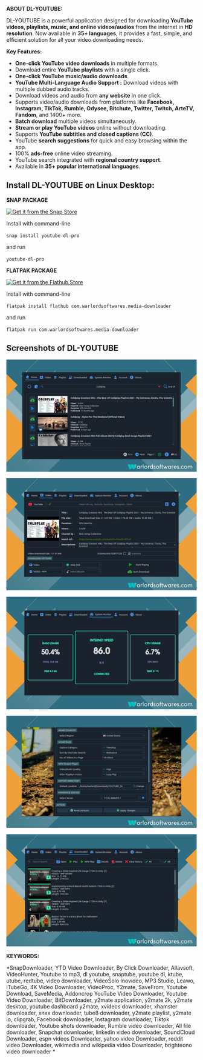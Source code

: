 **ABOUT DL-YOUTUBE:**

DL-YOUTUBE is a powerful application designed for downloading **YouTube videos, playlists, music, and online videos/audios** from the internet in **HD resolution**. Now available in **35+ languages**, it provides a fast, simple, and efficient solution for all your video downloading needs.

**Key Features:**

- **One-click YouTube video downloads** in multiple formats.
- Download entire **YouTube playlists** with a single click.
- **One-click YouTube music/audio downloads**.
-  **YouTube Multi-Language Audio Support :** Download videos with multiple dubbed audio tracks.  
- Download videos and audio from **any website** in one click.
- Supports video/audio downloads from platforms like **Facebook, Instagram, TikTok, Rumble, Odysee, Bitchute, Twitter, Twitch, ArteTV, Fandom**, and 1400+ more.
- **Batch download** multiple videos simultaneously.
- **Stream or play YouTube videos** online without downloading.
- Supports **YouTube subtitles and closed captions (CC)**.
- YouTube **search suggestions** for quick and easy browsing within the app.
- 100% **ads-free** online video streaming.
- YouTube search integrated with **regional country support**.
- Available in **35+ popular international languages**.


## Install DL-YOUTUBE on Linux Desktop:

**SNAP PACKAGE**

[![Get it from the Snap Store](https://snapcraft.io/static/images/badges/en/snap-store-black.svg)](https://snapcraft.io/youtube-dl-pro)

Install with command-line


`snap install youtube-dl-pro`

and run

`youtube-dl-pro`

**FLATPAK PACKAGE**

<a href="https://flathub.org/apps/details/com.warlordsoftwares.media-downloader"><img src="https://flathub.org/assets/badges/flathub-badge-en.png"  height="56" width="186" alt="Get it from the Flathub Store" ></a>

Install with command-line

`flatpak install flathub com.warlordsoftwares.media-downloader`

and run

`flatpak run com.warlordsoftwares.media-downloader`

## Screenshots of DL-YOUTUBE

![DL-YOUTUBE](https://raw.githubusercontent.com/rishabh3354/YOUTUBE-DL-PRO/main/share/screenshots/dl-youtube-warlordsoftwares_1.jpg?raw=true)

![DL-YOUTUBE](https://raw.githubusercontent.com/rishabh3354/YOUTUBE-DL-PRO/main/share/screenshots/dl-youtube-warlordsoftwares_2.jpg?raw=true)

![DL-YOUTUBE](https://raw.githubusercontent.com/rishabh3354/YOUTUBE-DL-PRO/main/share/screenshots/dl-youtube-warlordsoftwares_3.jpg?raw=true)

![DL-YOUTUBE](https://raw.githubusercontent.com/rishabh3354/YOUTUBE-DL-PRO/main/share/screenshots/dl-youtube-warlordsoftwares_4.jpg?raw=true)

![DL-YOUTUBE](https://raw.githubusercontent.com/rishabh3354/YOUTUBE-DL-PRO/main/share/screenshots/dl-youtube-warlordsoftwares_5.jpg?raw=true)

**KEYWORDS:** 


*SnapDownloader, YTD Video Downloader, By Click Downloader, Allavsoft, VideoHunter, Youtube to mp3, dl youtube, snaptube, youtube dl, ktube, utube, redtube, video downloader, VideoSolo Inovideo, MP3 Studio, Leawo, iTubeGo, 4K Video Downloader, VideoProc, Y2mate, SaveFrom, Youtube Download, SaveMedia, Addoncrop YouTube Video Downloader, Youtube Video Downloader, BitDownloader,  y2mate application, y2mate 2k, y2mate desktop, youtube dashboard y2mate, xvideos downloader, xhamster downloader, xnxx downloader, tube8 downloader, y2mate playlist, y2mate io, clipgrab, Facebook downloader, Instagram downloader, Tiktok downloader, Youtube shots downloader, Rumble video downloader, All file downloader, Snapchat downloader, linkedin video downloader, SoundCloud Downloader, espn videos Downloader, yahoo video Downloader, reddit video Downloader, wikimedia and wikipedia video Downloader, brighteono video downloader *

